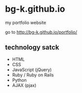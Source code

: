 # bg-k.github.io
my portfolio website

go to http://bg-k.github.io/portfolio/

## technology satck
* HTML
* CSS
* JavaScript (jQuery)
* Ruby / Ruby on Rails
* Python
* AJAX (pjax)
